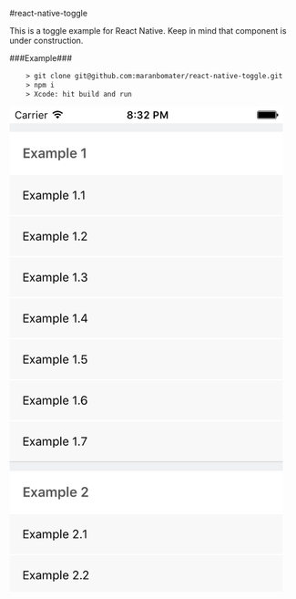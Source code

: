 #react-native-toggle

This is a toggle example for React Native. Keep in mind that component is under construction.

###Example###

```
	> git clone git@github.com:maranbomater/react-native-toggle.git
	> npm i
	> Xcode: hit build and run

```
![Opened](https://github.com/maranbomater/react-native-toggle/blob/master/src/opened.png "Opened list")
